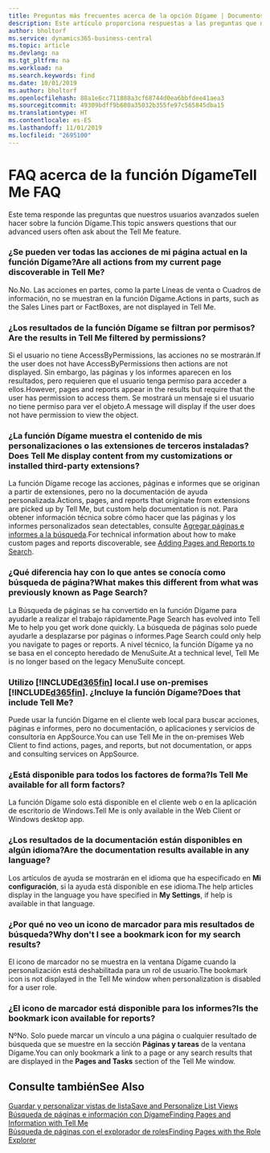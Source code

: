 ```yaml
---
title: Preguntas más frecuentes acerca de la opción Dígame | Documentos de Microsoft
description: Este artículo proporciona respuestas a las preguntas que nuestros socios y clientes suelen hacer sobre la función Dígame.
author: bholtorf
ms.service: dynamics365-business-central
ms.topic: article
ms.devlang: na
ms.tgt_pltfrm: na
ms.workload: na
ms.search.keywords: find
ms.date: 10/01/2019
ms.author: bholtorf
ms.openlocfilehash: 88a1e6cc711888a3cf68744d0ea6bbfdee41aea3
ms.sourcegitcommit: 49309bdff9b680a35032b355fe97c565845dba15
ms.translationtype: HT
ms.contentlocale: es-ES
ms.lasthandoff: 11/01/2019
ms.locfileid: "2695100"
---
```

# <a name="tell-me-faq"></a><span data-ttu-id="60b68-103">FAQ acerca de la función Dígame</span><span class="sxs-lookup"><span data-stu-id="60b68-103">Tell Me FAQ</span></span>
<span data-ttu-id="60b68-104">Este tema responde las preguntas que nuestros usuarios avanzados suelen hacer sobre la función Dígame.</span><span class="sxs-lookup"><span data-stu-id="60b68-104">This topic answers questions that our advanced users often ask about the Tell Me feature.</span></span>

### <a name="are-all-actions-from-my-current-page-discoverable-in-tell-me"></a><span data-ttu-id="60b68-105">¿Se pueden ver todas las acciones de mi página actual en la función Dígame?</span><span class="sxs-lookup"><span data-stu-id="60b68-105">Are all actions from my current page discoverable in Tell Me?</span></span>
<span data-ttu-id="60b68-106">No.</span><span class="sxs-lookup"><span data-stu-id="60b68-106">No.</span></span> <span data-ttu-id="60b68-107">Las acciones en partes, como la parte Líneas de venta o Cuadros de información, no se muestran en la función Dígame.</span><span class="sxs-lookup"><span data-stu-id="60b68-107">Actions in parts, such as the Sales Lines part or FactBoxes, are not displayed in Tell Me.</span></span>

### <a name="are-the-results-in-tell-me-filtered-by-permissions"></a><span data-ttu-id="60b68-108">¿Los resultados de la función Dígame se filtran por permisos?</span><span class="sxs-lookup"><span data-stu-id="60b68-108">Are the results in Tell Me filtered by permissions?</span></span>
<span data-ttu-id="60b68-109">Si el usuario no tiene AccessByPermissions, las acciones no se mostrarán.</span><span class="sxs-lookup"><span data-stu-id="60b68-109">If the user does not have AccessByPermissions then actions are not displayed.</span></span> <span data-ttu-id="60b68-110">Sin embargo, las páginas y los informes aparecen en los resultados, pero requieren que el usuario tenga permiso para acceder a ellos.</span><span class="sxs-lookup"><span data-stu-id="60b68-110">However, pages and reports appear in the results but require that the user has permission to access them.</span></span> <span data-ttu-id="60b68-111">Se mostrará un mensaje si el usuario no tiene permiso para ver el objeto.</span><span class="sxs-lookup"><span data-stu-id="60b68-111">A message will display if the user does not have permission to view the object.</span></span>

### <a name="does-tell-me-display-content-from-my-customizations-or-installed-third-party-extensions"></a><span data-ttu-id="60b68-112">¿La función Dígame muestra el contenido de mis personalizaciones o las extensiones de terceros instaladas?</span><span class="sxs-lookup"><span data-stu-id="60b68-112">Does Tell Me display content from my customizations or installed third-party extensions?</span></span>
<span data-ttu-id="60b68-113">La función Dígame recoge las acciones, páginas e informes que se originan a partir de extensiones, pero no la documentación de ayuda personalizada.</span><span class="sxs-lookup"><span data-stu-id="60b68-113">Actions, pages, and reports that originate from extensions are picked up by Tell Me, but custom help documentation is not.</span></span> <span data-ttu-id="60b68-114">Para obtener información técnica sobre cómo hacer que las páginas y los informes personalizados sean detectables, consulte [Agregar páginas e informes a la búsqueda](/dynamics365/business-central/dev-itpro/developer/devenv-al-menusuite-functionality).</span><span class="sxs-lookup"><span data-stu-id="60b68-114">For technical information about how to make custom pages and reports discoverable, see [Adding Pages and Reports to Search](/dynamics365/business-central/dev-itpro/developer/devenv-al-menusuite-functionality).</span></span>

### <a name="what-makes-this-different-from-what-was-previously-known-as-page-search"></a><span data-ttu-id="60b68-115">¿Qué diferencia hay con lo que antes se conocía como búsqueda de página?</span><span class="sxs-lookup"><span data-stu-id="60b68-115">What makes this different from what was previously known as Page Search?</span></span>
<span data-ttu-id="60b68-116">La Búsqueda de páginas se ha convertido en la función Dígame para ayudarle a realizar el trabajo rápidamente.</span><span class="sxs-lookup"><span data-stu-id="60b68-116">Page Search has evolved into Tell Me to help you get work done quickly.</span></span> <span data-ttu-id="60b68-117">La búsqueda de páginas solo puede ayudarle a desplazarse por páginas o informes.</span><span class="sxs-lookup"><span data-stu-id="60b68-117">Page Search could only help you navigate to pages or reports.</span></span> <span data-ttu-id="60b68-118">A nivel técnico, la función Dígame ya no se basa en el concepto heredado de MenuSuite.</span><span class="sxs-lookup"><span data-stu-id="60b68-118">At a technical level, Tell Me is no longer based on the legacy MenuSuite concept.</span></span>

### <a name="i-use-on-premises-included365finincludesd365fin_mdmd-does-that-include-tell-me"></a><span data-ttu-id="60b68-119">Utilizo [!INCLUDE[d365fin](includes/d365fin_md.md)] local.</span><span class="sxs-lookup"><span data-stu-id="60b68-119">I use on-premises [!INCLUDE[d365fin](includes/d365fin_md.md)].</span></span> <span data-ttu-id="60b68-120">¿Incluye la función Dígame?</span><span class="sxs-lookup"><span data-stu-id="60b68-120">Does that include Tell Me?</span></span>
<span data-ttu-id="60b68-121">Puede usar la función Dígame en el cliente web local para buscar acciones, páginas e informes, pero no documentación, o aplicaciones y servicios de consultoría en AppSource.</span><span class="sxs-lookup"><span data-stu-id="60b68-121">You can use Tell Me in the on-premises Web Client to find actions, pages, and reports, but not documentation, or apps and consulting services on AppSource.</span></span>

### <a name="is-tell-me-available-for-all-form-factors"></a><span data-ttu-id="60b68-122">¿Está disponible para todos los factores de forma?</span><span class="sxs-lookup"><span data-stu-id="60b68-122">Is Tell Me available for all form factors?</span></span>
<span data-ttu-id="60b68-123">La función Dígame solo está disponible en el cliente web o en la aplicación de escritorio de Windows.</span><span class="sxs-lookup"><span data-stu-id="60b68-123">Tell Me is only available in the Web Client or Windows desktop app.</span></span>

### <a name="are-the-documentation-results-available-in-any-language"></a><span data-ttu-id="60b68-124">¿Los resultados de la documentación están disponibles en algún idioma?</span><span class="sxs-lookup"><span data-stu-id="60b68-124">Are the documentation results available in any language?</span></span>
<span data-ttu-id="60b68-125">Los artículos de ayuda se mostrarán en el idioma que ha especificado en **Mi configuración**, si la ayuda está disponible en ese idioma.</span><span class="sxs-lookup"><span data-stu-id="60b68-125">The help articles display in the language you have specified in **My Settings**, if help is available in that language.</span></span>

### <a name="why-dont-i-see-a-bookmark-icon-for-my-search-results"></a><span data-ttu-id="60b68-126">¿Por qué no veo un icono de marcador para mis resultados de búsqueda?</span><span class="sxs-lookup"><span data-stu-id="60b68-126">Why don't I see a bookmark icon for my search results?</span></span>
<span data-ttu-id="60b68-127">El icono de marcador no se muestra en la ventana Dígame cuando la personalización está deshabilitada para un rol de usuario.</span><span class="sxs-lookup"><span data-stu-id="60b68-127">The bookmark icon is not displayed in the Tell Me window when personalization is disabled for a user role.</span></span>

### <a name="is-the-bookmark-icon-available-for-reports"></a><span data-ttu-id="60b68-128">¿El icono de marcador está disponible para los informes?</span><span class="sxs-lookup"><span data-stu-id="60b68-128">Is the bookmark icon available for reports?</span></span>
<span data-ttu-id="60b68-129">Nº</span><span class="sxs-lookup"><span data-stu-id="60b68-129">No.</span></span> <span data-ttu-id="60b68-130">Solo puede marcar un vínculo a una página o cualquier resultado de búsqueda que se muestre en la sección **Páginas y tareas** de la ventana Dígame.</span><span class="sxs-lookup"><span data-stu-id="60b68-130">You can only bookmark a link to a page or any search results that are displayed in the **Pages and Tasks** section of the Tell Me window.</span></span>


## <a name="see-also"></a><span data-ttu-id="60b68-131">Consulte también</span><span class="sxs-lookup"><span data-stu-id="60b68-131">See Also</span></span>  
[<span data-ttu-id="60b68-132">Guardar y personalizar vistas de lista</span><span class="sxs-lookup"><span data-stu-id="60b68-132">Save and Personalize List Views</span></span>](ui-views.md)  
[<span data-ttu-id="60b68-133">Búsqueda de páginas e información con Dígame</span><span class="sxs-lookup"><span data-stu-id="60b68-133">Finding Pages and Information with Tell Me</span></span>](ui-search.md)  
[<span data-ttu-id="60b68-134">Búsqueda de páginas con el explorador de roles</span><span class="sxs-lookup"><span data-stu-id="60b68-134">Finding Pages with the Role Explorer</span></span>](ui-role-explorer.md)
